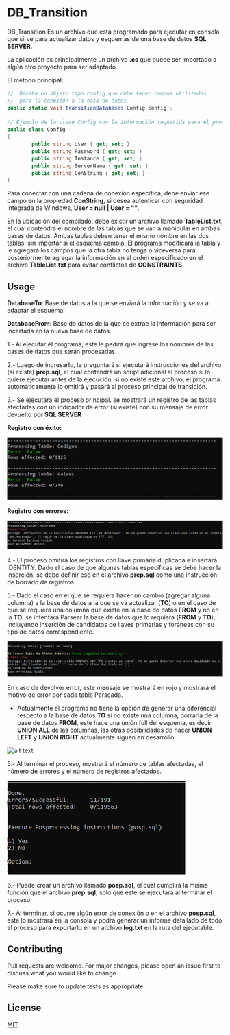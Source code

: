 # DB_Transition

DB_Transition Es un archivo que está programado para ejecutar en consola que sirve para actualizar datos y esquemas de una base de datos **SQL SERVER**.

La aplicación es principalmente un archivo **.cs** que puede ser importado a algún otro proyecto para ser adaptado.

El método principal:


```C#
//  Recibe un objeto tipo config que debe tener campos utilizados
//  para la conexión a la base de datos.
public static void TransitionDatabases(Config config);

// Ejemplo de la clase Config con la información requerida para el proceso.
public class Config
{
        public string User { get; set; }
        public string Password { get; set; }
        public string Instance { get; set; }
        public string ServerName { get; set; }
        public string ConString { get; set; }
}
```

Para conectar con una cadena de conexión específica, debe enviar ese campo en la propiedad  **ConString**, si desea autenticar con seguridad integrada de Windows, **User = null | User = ""**.


En la ubicación del compilado, debe existir un archivo llamado **TableList.txt**, el cual contendrá el nombre de las tablas que se van a manipular en ambas bases de datos. 
Ambas tablas deben tener el mismo nombre en las dos tablas, sin importar si el esquema cambia, El programa modificará la tabla y le agregará los campos que la otra tabla no tenga o viceversa para posteriormente agregar la información en el orden especificado en el archivo **TableList.txt** para evitar conflictos de **CONSTRAINTS**.

## Usage

**DatabaseTo**: Base de datos a la que se enviará la información y se va a adaptar el esquema.

**DatabaseFrom**: Base de datos de la que se extrae la información para ser incertada en la nueva base de datos.


1.- Al ejecutar el programa, este le pedirá que ingrese los nombres de las bases de datos que serán procesadas.

2.- Luego de ingresarlo, le preguntará si ejecutará instrucciones del archivo (si existe) **prep.sql**, el cual contendrá un script adicional al proceso si lo quiere ejecutar antes de la ejecución. si no existe este archivo, el programa automáticamente lo omitirá y pasará al proceso principal de transición.

3.- Se ejecutará el proceso principal. se mostrará un registro de las tablas afectadas con un indicador de error (si existe) con su mensaje de error devuelto por **SQL SERVER**


**Registro con éxito:**

![alt text](https://github.com/BinaryMasc/DB_Transition/blob/main/img/ex2.PNG)


**Registro con errores:**

![alt text](https://github.com/BinaryMasc/DB_Transition/blob/main/img/ex3.PNG)


4.- El proceso omitirá los registros con llave primaria duplicada e insertará IDENTITY. Dado el caso de que algunas tablas específicas se debe hacer la inserción, se debe definir eso en el archivo **prep.sql** como una instrucción de borrado de registros.

5.- Dado el caso en el que se requiera hacer un cambio (agregar alguna columna) a la base de datos a la que se va actualizar (**TO**) o en el caso de que se requiera una columna que existe en la base de datos **FROM** y no en la **TO**, se intentará Parsear la base de datos que lo requiera (**FROM** y **TO**), incluyendo inserción de candidatos de llaves primarias y foráneas con su tipo de datos correspondiente.

![alt text](https://github.com/BinaryMasc/DB_Transition/blob/main/img/ex4.PNG)

En caso de devolver error, este mensaje se mostrará en rojo y mostrará el motivo de error por cada tabla Parseada.


- Actualmente el programa no tiene la opción de generar una diferencial respecto a la base de datos **TO** si no existe una columna, borrarla de la base de datos **FROM**, este hace una unión full del esquema, es decir, **UNION ALL** de las columnas, las otras posibilidades de hacer **UNION LEFT** y **UNION RIGHT** actualmente siguen en desarrollo:

![alt text](https://dwgeek.com/wp-content/uploads/2019/12/Snowflake-Set-Operators.jpg)

5.- Al terminar el proceso, mostrará el número de tablas afectadas, el número de errores y el número de registros afectados.

![alt text](https://github.com/BinaryMasc/DB_Transition/blob/main/img/ex5.PNG)

6.- Puede crear un archivo llamado **posp.sql**, el cual cumplirá la misma función que el archivo **prep.sql**, solo que este se ejecutará al terminar el proceso.

7.- Al terminar, si ocurre algún error de conexión o en el archivo **posp.sql**, este lo mostrará en la consola y podrá generar un informe detallado de todo el proceso para exportarlo en un archivo **log.txt** en la ruta del ejecutable.


## Contributing
Pull requests are welcome. For major changes, please open an issue first to discuss what you would like to change.

Please make sure to update tests as appropriate.

## License
[MIT](https://choosealicense.com/licenses/mit/)
